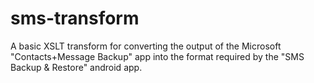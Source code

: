 # sms-transform
A basic XSLT transform for converting the output of the Microsoft "Contacts+Message Backup" app into the format required by the "SMS Backup &amp; Restore" android app.
